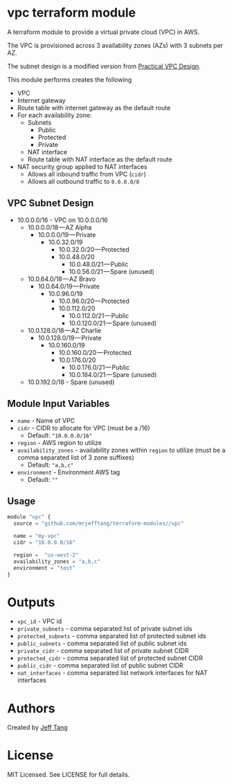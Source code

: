 vpc terraform module
====================

A terraform module to provide a virtual private cloud (VPC) in AWS.

The VPC is provisioned across 3 availability zones (AZs) with 3 subnets per AZ.

The subnet design is a modified version from [Practical VPC Design](https://medium.com/aws-activate-startup-blog/practical-vpc-design-8412e1a18dcc).

This module performs creates the following
- VPC
- Internet gateway
- Route table with internet gateway as the default route
- For each availability zone:
  - Subnets
    - Public
    - Protected
    - Private
  - NAT interface
  - Route table with NAT interface as the default route
- NAT security group applied to NAT interfaces
  - Allows all inbound traffic from VPC (`cidr`)
  - Allows all outbound traffic to `0.0.0.0/0`


VPC Subnet Design
-----------------

- 10.0.0.0/16 - VPC on 10.0.0.0/16
  - 10.0.0.0/18 — AZ Alpha
    - 10.0.0.0/19 — Private
      - 10.0.32.0/19
        - 10.0.32.0/20 — Protected
        - 10.0.48.0/20
          - 10.0.48.0/21 — Public
          - 10.0.56.0/21 — Spare (unused)
  - 10.0.64.0/18 — AZ Bravo
    - 10.0.64.0/19 — Private
      - 10.0.96.0/19
        - 10.0.96.0/20 — Protected
        - 10.0.112.0/20
          - 10.0.112.0/21 — Public
          - 10.0.120.0/21 — Spare (unused)
  - 10.0.128.0/18 — AZ Charlie
    - 10.0.128.0/19 — Private
      - 10.0.160.0/19
        - 10.0.160.0/20 — Protected
        - 10.0.176.0/20
          - 10.0.176.0/21 — Public
          - 10.0.184.0/21 — Spare (unused)
  - 10.0.192.0/18 - Spare (unused)

Module Input Variables
----------------------

- `name` - Name of VPC
- `cidr` - CIDR to allocate for VPC (must be a /16)
  - Default: ```"10.0.0.0/16"```
- `region` - AWS region to utilize
- `availability_zones` - availability zones within `region` to utilize (must be a comma separated list of 3 zone suffixes)
  - Default: ```"a,b,c"```
- `environment` - Environment AWS tag
  - Default: ```""```


Usage
-----

```js
module "vpc" {
  source = "github.com/mrjefftang/terraform-modules//vpc"

  name = "my-vpc"
  cidr = "10.0.0.0/16"

  region =  "us-west-2"
  availability_zones = "a,b,c"
  environment = "test"
}
```

Outputs
=======

 - `vpc_id` - VPC id
 - `private_subnets` - comma separated list of private subnet ids
 - `protected_subnets` - comma separated list of protected subnet ids
 - `public_subnets` - comma separated list of public subnet ids
 - `private_cidr` - comma separated list of private subnet CIDR
 - `protected_cidr` - comma separated list of protected subnet CIDR
 - `public_cidr` - comma separated list of public subnet CIDR
 - `nat_interfaces` - comma separated list network interfaces for NAT interfaces


Authors
=======

Created by [Jeff Tang](https://github.com/mrjefftang)

License
=======

MIT Licensed. See LICENSE for full details.
